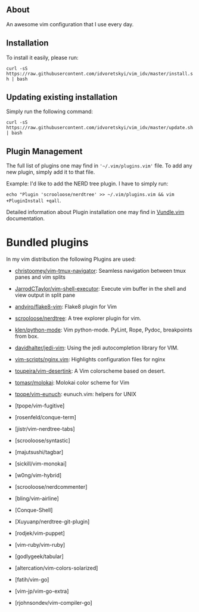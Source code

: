 ## About 

An awesome vim configuration that I use every day.

## Installation

To install it easily, please run:

`curl -sS https://raw.githubusercontent.com/idvoretskyi/vim_idv/master/install.sh | bash`

## Updating existing installation

Simply run the following command:

`curl -sS https://raw.githubusercontent.com/idvoretskyi/vim_idv/master/update.sh | bash`

## Plugin Management
The full list of plugins one may find in `'~/.vim/plugins.vim'` file. To add any
new plugin, simply add it to that file.

Example: I'd like to add the NERD tree plugin.
I have to simply run:

`echo "Plugin 'scrooloose/nerdtree' >> ~/.vim/plugins.vim && vim +PluginInstall +qall`.

Detailed information about Plugin installation one may find in [Vundle.vim](https://github.com/VundleVim/Vundle.vim) documentation.

# Bundled plugins

In my vim distribution the following Plugins are used:

* [christoomey/vim-tmux-navigator](https://github.com/christoomey/vim-tmux-navigator):
  Seamless navigation between tmux panes and vim splits

* [JarrodCTaylor/vim-shell-executor](https://github.com/JarrodCTaylor/vim-shell-executor):
  Execute vim buffer in the shell and view output in split pane

* [andviro/flake8-vim](https://github.com/nvie/vim-flake8): Flake8 plugin for
  Vim

* [scrooloose/nerdtree](https://github.com/scrooloose/nerdtree.git): A tree
  explorer plugin for vim.

* [klen/python-mode](https://github.com/klen/python-mode): Vim python-mode.
  PyLint, Rope, Pydoc, breakpoints from box.

* [davidhalter/jedi-vim](https://github.com/davidhalter/jedi-vim): Using the
  jedi autocompletion library for VIM.

* [vim-scripts/nginx.vim](http://www.vim.org/scripts/script.php?script_id=1886):
  Highlights configuration files for nginx
* [toupeira/vim-desertink](https://github.com/toupeira/vim-desertink): A Vim
  colorscheme based on desert.

* [tomasr/molokai](https://github.com/tomasr/molokai): Molokai color scheme for
  Vim

* [tpope/vim-eunuch](https://github.com/tpope/vim-eunuch): eunuch.vim: helpers
  for UNIX
* [tpope/vim-fugitive]
* [rosenfeld/conque-term]
* [jistr/vim-nerdtree-tabs]
* [scrooloose/syntastic]
* [majutsushi/tagbar]
* [sickill/vim-monokai]
* [w0ng/vim-hybrid]
* [scrooloose/nerdcommenter]
* [bling/vim-airline]
* [Conque-Shell]
* [Xuyuanp/nerdtree-git-plugin]
* [rodjek/vim-puppet]
* [vim-ruby/vim-ruby]
* [godlygeek/tabular]
* [altercation/vim-colors-solarized]
* [fatih/vim-go]
* [vim-jp/vim-go-extra]
* [rjohnsondev/vim-compiler-go]
